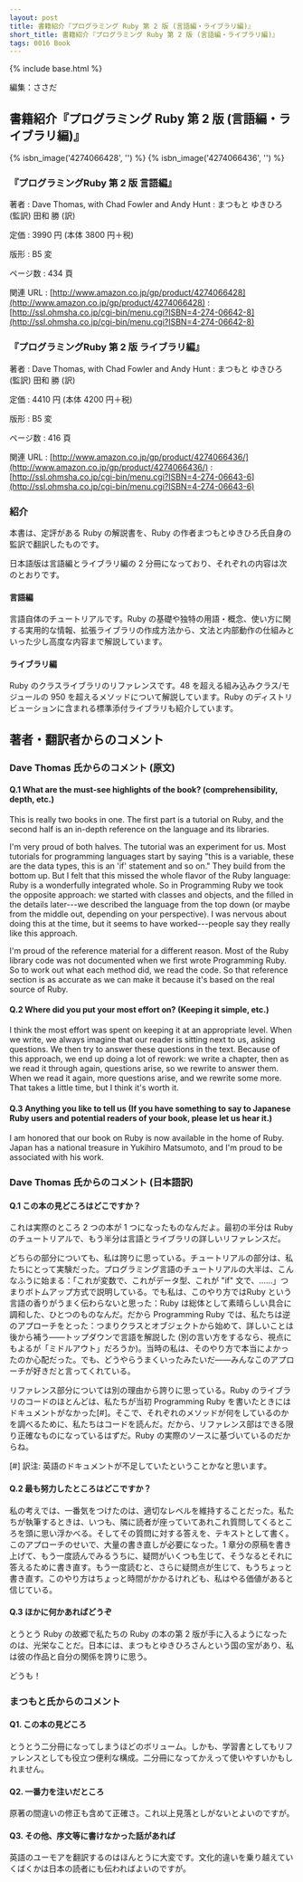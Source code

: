 ```yaml
---
layout: post
title: 書籍紹介『プログラミング Ruby 第 2 版 (言語編・ライブラリ編)』
short_title: 書籍紹介『プログラミング Ruby 第 2 版 (言語編・ライブラリ編)』
tags: 0016 Book
---
```

{% include base.html %}


編集：ささだ

## 書籍紹介『プログラミング Ruby 第 2 版 (言語編・ライブラリ編)』

{% isbn_image('4274066428', '') %}
{% isbn_image('4274066436', '') %}

### 『プログラミングRuby 第 2 版 言語編』

著者
: Dave Thomas, with Chad Fowler and Andy Hunt
: まつもと ゆきひろ (監訳)  田和 勝 (訳)

定価
:  3990 円 (本体 3800 円＋税)

版形
:  B5 変

ページ数
:  434 頁

関連 URL
: [http://www.amazon.co.jp/gp/product/4274066428](http://www.amazon.co.jp/gp/product/4274066428)
:  [http://ssl.ohmsha.co.jp/cgi-bin/menu.cgi?ISBN=4-274-06642-8](http://ssl.ohmsha.co.jp/cgi-bin/menu.cgi?ISBN=4-274-06642-8)

### 『プログラミングRuby 第 2 版 ライブラリ編』

著者
: Dave Thomas, with Chad Fowler and Andy Hunt
: まつもと ゆきひろ (監訳)  田和 勝 (訳)

定価
:  4410 円 (本体 4200 円＋税)

版形
:  B5 変

ページ数
:  416 頁

関連 URL
: [http://www.amazon.co.jp/gp/product/4274066436/](http://www.amazon.co.jp/gp/product/4274066436/)
:  [http://ssl.ohmsha.co.jp/cgi-bin/menu.cgi?ISBN=4-274-06643-6](http://ssl.ohmsha.co.jp/cgi-bin/menu.cgi?ISBN=4-274-06643-6)

### 紹介

本書は、定評がある Ruby の解説書を、Ruby の作者まつもとゆきひろ氏自身の監訳で翻訳したものです。

日本語版は言語編とライブラリ編の 2 分冊になっており、それぞれの内容は次のとおりです。

#### 言語編

言語自体のチュートリアルです。Ruby の基礎や独特の用語・概念、使い方に関する実用的な情報、拡張ライブラリの作成方法から、文法と内部動作の仕組みといった少し高度な内容まで解説しています。

#### ライブラリ編

Ruby のクラスライブラリのリファレンスです。48 を超える組み込みクラス/モジュールの 950 を超えるメソッドについて解説しています。Ruby のディストリビューションに含まれる標準添付ライブラリも紹介しています。 

## 著者・翻訳者からのコメント

### Dave Thomas 氏からのコメント (原文)

#### Q.1 What are the must-see highlights of the book? (comprehensibility, depth, etc.)

This is really two books in one. The first part is a tutorial on Ruby, and the second half is an in-depth reference on the language and its libraries.

I'm very proud of both halves. The tutorial was an experiment for us. Most tutorials for programming languages start by saying "this is a variable, these are the data types, this is an 'if' statement and so on." They build from the bottom up. But I felt that this missed the whole flavor of the Ruby language: Ruby is a wonderfully integrated whole. So in Programming Ruby we took the opposite approach: we started with classes and objects, and the filled in the details later---we described the language from the top down (or maybe from the middle out, depending on your perspective). I was nervous about doing this at the time, but it seems to have worked---people say they really like this approach.

I'm proud of the reference material for a different reason. Most of the Ruby library code was not documented when we first wrote Programming Ruby. So to work out what each method did, we read the code. So that reference section is as accurate as we can make it because it's based on the real source of Ruby.

#### Q.2 Where did you put your most effort on? (Keeping it simple, etc.)

I think the most effort was spent on keeping it at an appropriate level. When we write, we always imagine that our reader is sitting next to us, asking questions. We then try to answer these questions in the text. Because of this approach, we end up doing a lot of rework: we write a chapter, then as we read it through again, questions arise, so we rewrite to answer them. When we read it again, more questions arise, and we rewrite some more. That takes a little time, but I think it's worth it.

#### Q.3 Anything you like to tell us (If you have something to say to Japanese Ruby users and potential readers of your book, please let us hear it.)

I am honored that our book on Ruby is now available in the home of Ruby. Japan has a national treasure in Yukihiro Matsumoto, and I'm proud to be associated with his work. 

### Dave Thomas 氏からのコメント (日本語訳)

#### Q.1 この本の見どころはどこですか？

これは実際のところ 2 つの本が 1 つになったものなんだよ。最初の半分は Ruby のチュートリアルで、もう半分は言語とライブラリの詳しいリファレンスだ。

どちらの部分についても、私は誇りに思っている。チュートリアルの部分は、私たちにとって実験だった。プログラミング言語のチュートリアルの大半は、こんなふうに始まる：「これが変数で、これがデータ型、これが "if" 文で、……」つまりボトムアップ方式で説明している。でも私は、このやり方ではRuby という言語の香りがうまく伝わらないと思った：Ruby は総体として素晴らしい具合に調和した、ひとつのものなんだ。だから Programming Ruby では、私たちは逆のアプローチをとった：つまりクラスとオブジェクトから始めて、詳しいことは後から補う――トップダウンで言語を解説した (別の言い方をするなら、視点にもよるが「ミドルアウト」だろうか)。当時の私は、そのやり方で本当によかったのか心配だった。でも、どうやらうまくいったみたいだ――みんなこのアプローチが好きだと言ってくれている。

リファレンス部分については別の理由から誇りに思っている。Ruby のライブラリのコードのほとんどは、私たちが当初 Programming Ruby を書いたときにはドキュメントがなかった[#]。そこで、それぞれのメソッドが何をしているのかを調べるために、私たちはコードを読んだ。だから、リファレンス部はできる限り正確なものになっているはずだ。Ruby の実際のソースに基づいているのだからね。

[#] 訳注: 英語のドキュメントが不足していたということかなと思います。

#### Q.2 最も努力したところはどこですか？

私の考えでは、一番気をつけたのは、適切なレベルを維持することだった。私たちが執筆するときは、いつも、隣に読者が座っていてあれこれ質問してくるところを頭に思い浮かべる。そしてその質問に対する答えを、テキストとして書く。このアプローチのせいで、大量の書き直しが必要になった。1 章分の原稿を書き上げて、もう一度読んでみるうちに、疑問がいくつも生じて、そうなるとそれに答えるために書き直す。もう一度読むと、さらに疑問点が生じて、もうちょっと書き直す。このやり方はちょっと時間がかかるけれども、私はやる価値があると信じている。

#### Q.3 ほかに何かあればどうぞ

とうとう Ruby の故郷で私たちの Ruby の本の第 2 版が手に入るようになったのは、光栄なことだ。日本には、まつもとゆきひろさんという国の宝があり、私は彼の作品と自分の関係を誇りに思う。

どうも！

### まつもと氏からのコメント

#### Q1. この本の見どころ

とうとう二分冊になってしまうほどのボリューム。しかも、学習書としてもリファレンスとしても役立つ便利な構成。二分冊になってかえって使いやすいかもしれません。

#### Q2. 一番力を注いだところ

原著の間違いの修正も含めて正確さ。これ以上見落としがないとよいのですが。

#### Q3. その他、序文等に書けなかった話があれば

英語のユーモアを翻訳するのはほんとうに大変です。文化的違いを乗り越えていくばくかは日本の読者にも伝わればよいのですが。


